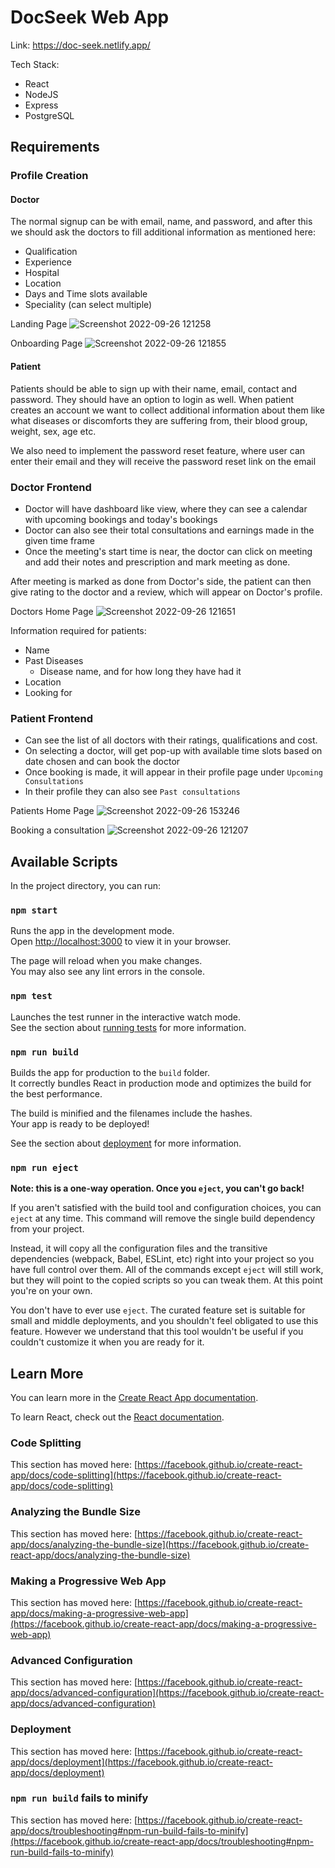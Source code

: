 # DocSeek Web App

Link: https://doc-seek.netlify.app/

Tech Stack:
- React
- NodeJS
- Express
- PostgreSQL

## Requirements
### Profile Creation
#### Doctor

The normal signup can be with email, name, and password, and after this we should ask the doctors to fill additional information as mentioned here:
- Qualification
- Experience
- Hospital
- Location
- Days and Time slots available 
- Speciality (can select multiple)

Landing Page
![Screenshot 2022-09-26 121258](https://user-images.githubusercontent.com/92965519/192212319-f3ad6fe5-7eac-4548-a9f6-874091761b77.png)

Onboarding Page
![Screenshot 2022-09-26 121855](https://user-images.githubusercontent.com/92965519/192212377-0b99c3b5-00bf-471c-a07e-e8a7594e14eb.png)

#### Patient
Patients should be able to sign up with their name, email, contact and password. They should have an option to login as well.
When patient creates an account we want to collect additional information about them like what diseases or discomforts they are suffering from, their blood group, weight, sex, age etc.

We also need to implement the password reset feature, where user can enter their email and they will receive the password reset link on the email

### Doctor Frontend
- Doctor will have dashboard like view, where they can see a calendar with upcoming bookings and today's bookings
- Doctor can also see their total consultations and earnings made in the given time frame
- Once the meeting's start time is near, the doctor can click on meeting and add their notes and prescription and mark meeting as done.

After meeting is marked as done from Doctor's side, the patient can then give rating to the doctor and a review, which will appear on Doctor's profile.

Doctors Home Page
![Screenshot 2022-09-26 121651](https://user-images.githubusercontent.com/92965519/192212485-53f27c92-47d4-4e3d-b9e3-d6c457ea319f.png)

Information required for patients:
- Name
- Past Diseases 
  - Disease name, and for how long they have had it  
- Location
- Looking for

### Patient Frontend
- Can see the list of all doctors with their ratings, qualifications and cost.
- On selecting a doctor, will get pop-up with available time slots based on date chosen and can book the doctor
- Once booking is made, it will appear in their profile page under `Upcoming Consultations` 
- In their profile they can also see `Past consultations`

Patients Home Page
![Screenshot 2022-09-26 153246](https://user-images.githubusercontent.com/92965519/192249816-87b63040-e010-473e-8be0-fd924fc300c1.png)


Booking a consultation
![Screenshot 2022-09-26 121207](https://user-images.githubusercontent.com/92965519/192212566-fe5d30e1-3073-40c7-adf9-394016cc46e2.png)



## Available Scripts

In the project directory, you can run:

### `npm start`

Runs the app in the development mode.\
Open [http://localhost:3000](http://localhost:3000) to view it in your browser.

The page will reload when you make changes.\
You may also see any lint errors in the console.

### `npm test`

Launches the test runner in the interactive watch mode.\
See the section about [running tests](https://facebook.github.io/create-react-app/docs/running-tests) for more information.

### `npm run build`

Builds the app for production to the `build` folder.\
It correctly bundles React in production mode and optimizes the build for the best performance.

The build is minified and the filenames include the hashes.\
Your app is ready to be deployed!

See the section about [deployment](https://facebook.github.io/create-react-app/docs/deployment) for more information.

### `npm run eject`

**Note: this is a one-way operation. Once you `eject`, you can't go back!**

If you aren't satisfied with the build tool and configuration choices, you can `eject` at any time. This command will remove the single build dependency from your project.

Instead, it will copy all the configuration files and the transitive dependencies (webpack, Babel, ESLint, etc) right into your project so you have full control over them. All of the commands except `eject` will still work, but they will point to the copied scripts so you can tweak them. At this point you're on your own.

You don't have to ever use `eject`. The curated feature set is suitable for small and middle deployments, and you shouldn't feel obligated to use this feature. However we understand that this tool wouldn't be useful if you couldn't customize it when you are ready for it.

## Learn More

You can learn more in the [Create React App documentation](https://facebook.github.io/create-react-app/docs/getting-started).

To learn React, check out the [React documentation](https://reactjs.org/).

### Code Splitting

This section has moved here: [https://facebook.github.io/create-react-app/docs/code-splitting](https://facebook.github.io/create-react-app/docs/code-splitting)

### Analyzing the Bundle Size

This section has moved here: [https://facebook.github.io/create-react-app/docs/analyzing-the-bundle-size](https://facebook.github.io/create-react-app/docs/analyzing-the-bundle-size)

### Making a Progressive Web App

This section has moved here: [https://facebook.github.io/create-react-app/docs/making-a-progressive-web-app](https://facebook.github.io/create-react-app/docs/making-a-progressive-web-app)

### Advanced Configuration

This section has moved here: [https://facebook.github.io/create-react-app/docs/advanced-configuration](https://facebook.github.io/create-react-app/docs/advanced-configuration)

### Deployment

This section has moved here: [https://facebook.github.io/create-react-app/docs/deployment](https://facebook.github.io/create-react-app/docs/deployment)

### `npm run build` fails to minify

This section has moved here: [https://facebook.github.io/create-react-app/docs/troubleshooting#npm-run-build-fails-to-minify](https://facebook.github.io/create-react-app/docs/troubleshooting#npm-run-build-fails-to-minify)
